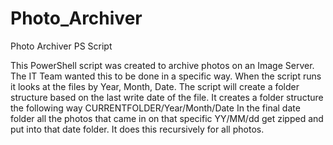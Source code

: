 # Photo_Archiver
Photo Archiver PS Script

This PowerShell script was created to archive photos on an Image Server.
The IT Team wanted this to be done in a specific way.
When the script runs it looks at the files by Year, Month, Date.
The script will create a folder structure based on the last write date of the file.
It creates a folder structure the following way CURRENTFOLDER/Year/Month/Date
In the final date folder all the photos that came in on that specific YY/MM/dd get zipped and put into that date folder.
It does this recursively for all photos.
